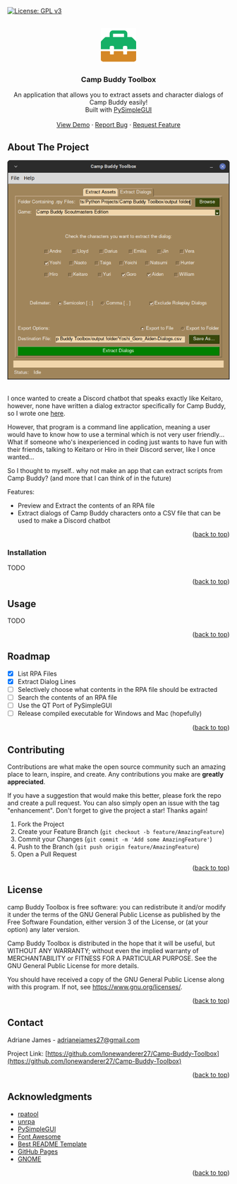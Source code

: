 [![License: GPL v3](https://img.shields.io/badge/License-GPL%20v3-blue.svg)](https://www.gnu.org/licenses/gpl-3.0)

<!-- PROJECT LOGO -->
<br />
<div align="center">
  <a href="https://github.com/lonewanderer27/Camp-Buddy-Toolbox">
    <img src="icon.png" alt="Logo" width="80" height="80">
  </a>

  <h3 align="center">Camp Buddy Toolbox</h3>

  <p align="center">
    An application that allows you to extract assets and character dialogs of Camp Buddy easily!
    <br />
    Built with <a href="https://github.com/PySimpleGUI/PySimpleGUI">PySimpleGUI</a>
    <br />
    <br />
    <a href="https://github.com/lonewanderer27/Camp-Buddy-Toolbox">View Demo</a>
    ·
    <a href="https://github.com/lonewanderer27/Camp-Buddy-Toolbox/issues">Report Bug</a>
    ·
    <a href="https://github.com/lonewanderer27/Camp-Buddy-Toolbox/issues">Request Feature</a>
  </p>
</div>

<!-- ABOUT THE PROJECT -->
## About The Project

<div align="center">
  <img src="Screenshots/Screenshot_Extract_Dialogs_Tab.png" alt="Logo">
</div>

<br>

I once wanted to create a Discord chatbot that speaks exactly like Keitaro, however, none have written a dialog extractor specifically for Camp Buddy, so I wrote one <a href="https://github.com/lonewanderer27/Camp-Buddy-Dialog-Extractor">here</a>.

However, that program is a command line application, meaning a user would have to know how to use a terminal which is not very user friendly... What if someone who's inexperienced in coding just wants to have fun with their friends, talking to Keitaro or Hiro in their Discord server, like I once wanted...

So I thought to myself.. why not make an app that can extract scripts from Camp Buddy? (and more that I can think of in the future)

Features:
* Preview and Extract the contents of an RPA file
* Extract dialogs of Camp Buddy characters onto a CSV file that can be used to make a Discord chatbot

<p align="right">(<a href="#top">back to top</a>)</p>



### Installation

TODO

<p align="right">(<a href="#top">back to top</a>)</p>



<!-- USAGE EXAMPLES -->
## Usage

TODO

<p align="right">(<a href="#top">back to top</a>)</p>



<!-- ROADMAP -->
## Roadmap

- [x] List RPA Files
- [x] Extract Dialog Lines
- [ ] Selectively choose what contents in the RPA file should be extracted
- [ ] Search the contents of an RPA file
- [ ] Use the QT Port of PySimpleGUI
- [ ] Release compiled executable for Windows and Mac (hopefully)

<p align="right">(<a href="#top">back to top</a>)</p>



<!-- CONTRIBUTING -->
## Contributing

Contributions are what make the open source community such an amazing place to learn, inspire, and create. Any contributions you make are **greatly appreciated**.

If you have a suggestion that would make this better, please fork the repo and create a pull request. You can also simply open an issue with the tag "enhancement".
Don't forget to give the project a star! Thanks again!

1. Fork the Project
2. Create your Feature Branch (`git checkout -b feature/AmazingFeature`)
3. Commit your Changes (`git commit -m 'Add some AmazingFeature'`)
4. Push to the Branch (`git push origin feature/AmazingFeature`)
5. Open a Pull Request

<p align="right">(<a href="#top">back to top</a>)</p>



<!-- LICENSE -->
## License

camp Buddy Toolbox is free software: you can redistribute it and/or modify it under the terms of the GNU General Public License as published by the Free Software Foundation, either version 3 of the License, or (at your option) any later version.

Camp Buddy Toolbox is distributed in the hope that it will be useful, but WITHOUT ANY WARRANTY; without even the implied warranty of MERCHANTABILITY or FITNESS FOR A PARTICULAR PURPOSE. See the GNU General Public License for more details.

You should have received a copy of the GNU General Public License along with this program. If not, see <https://www.gnu.org/licenses/>.

<p align="right">(<a href="#top">back to top</a>)</p>



<!-- CONTACT -->
## Contact

Adriane James - adrianejames27@gmail.com

Project Link: [https://github.com/lonewanderer27/Camp-Buddy-Toolbox](https://github.com/lonewanderer27/Camp-Buddy-Toolbox)

<p align="right">(<a href="#top">back to top</a>)</p>



<!-- ACKNOWLEDGMENTS -->
## Acknowledgments

* [rpatool](https://github.com/Shizmob/rpatool)   
* [unrpa](https://github.com/Lattyware/unrpa)
* [PySimpleGUI](https://github.com/PySimpleGUI/PySimpleGUI)
* [Font Awesome](https://fontawesome.com)
* [Best README Template](https://github.com/othneildrew/Best-README-Template)
* [GitHub Pages](https://pages.github.com)
* [GNOME](https://www.gnome.org/)

<p align="right">(<a href="#top">back to top</a>)</p>
